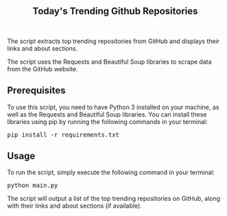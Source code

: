 

<h2 align="center"> Today's Trending Github Repositories </h2>

<br>

The script extracts top trending repositories from GitHub and displays their links and about sections. 

The script uses the Requests and Beautiful Soup libraries to scrape data from the GitHub website.

<h2>Prerequisites</h2>
<p>To use this script, you need to have Python 3 installed on your machine, as well as the Requests and Beautiful Soup libraries. You can install these libraries using pip by running the following commands in your terminal:</p>

<pre>
pip install -r requirements.txt
</pre>

<h2>Usage</h2>

<p>To run the script, simply execute the following command in your terminal:</p>
<pre>python main.py</pre>

<p>The script will output a list of the top trending repositories on GitHub, along with their links and about sections (if available).</p>

